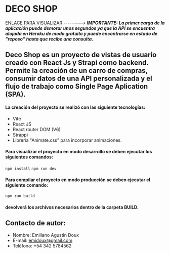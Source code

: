 # DECO SHOP

<a href="https://decoshop.site/"> ENLACE PARA VISUALIZAR</a>  --------> ***IMPORTANTE: La primer carga de la aplicación puede demorar unos segundos ya que la API se encuentra alojada en Heroku de modo gratuito y puede encontrarse en estado de "reposo" hasta que recibe una consulta.***

## Deco Shop es un proyecto de vistas de usuario creado con React Js y Strapi como backend. Permite la creación de un carro de compras, consumir datos de una API personalizada y el flujo de trabajo como Single Page Aplication (SPA).

#### La creación del proyecto se realizó con las siguiente tecnologías: 

- Vite
- React JS
- React router DOM (V6)
- Strappi
- Librería "Animate.css" para incorporar animaciones.

#### Para visualizar el proyecto en modo desarrollo se deben ejecutar los siguientes comandos:
<code>npm install</code>
<code>npm run dev</code>

#### Para compilar el proyecto en modo producción se deben ejecutar el siguiente comando:

<code>npm run build</code>
#### devolverá los archivos necesarios dentro de la carpeta BUILD.

## Contacto de autor:
- Nombre: Emiliano Agustin Doux
- E-mail: emidoux@gmail.com
- Teléfono: +54 342 5784562

